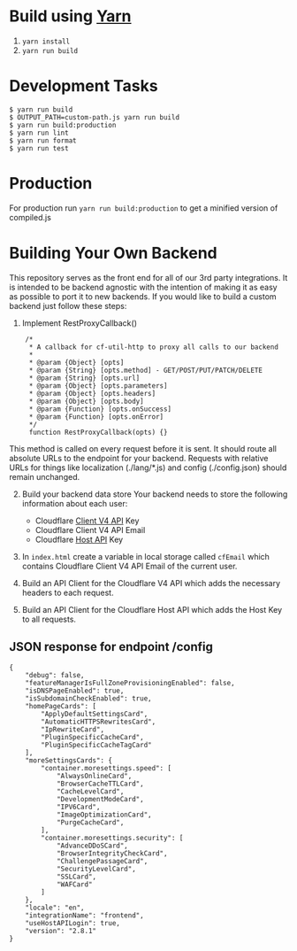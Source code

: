 # Build using [Yarn](https://yarnpkg.com/en/docs/install)
1. `yarn install`
2. `yarn run build`

# Development Tasks
```
$ yarn run build
$ OUTPUT_PATH=custom-path.js yarn run build
$ yarn run build:production
$ yarn run lint
$ yarn run format
$ yarn run test
```

# Production
For production run `yarn run build:production` to get a minified version of compiled.js

# Building Your Own Backend
This repository serves as the front end for all of our 3rd party integrations.
It is intended to be backend agnostic with the intention of making it as easy as
possible to port it to new backends.  If you would like to build a custom backend
just follow these steps:

1. Implement RestProxyCallback()
```
    /*
     * A callback for cf-util-http to proxy all calls to our backend
     *
     * @param {Object} [opts]
     * @param {String} [opts.method] - GET/POST/PUT/PATCH/DELETE
     * @param {String} [opts.url]
     * @param {Object} [opts.parameters]
     * @param {Object} [opts.headers]
     * @param {Object} [opts.body]
     * @param {Function} [opts.onSuccess]
     * @param {Function} [opts.onError]
     */
     function RestProxyCallback(opts) {}
```
This method is called on every request before it is sent. It should route all
absolute URLs to the endpoint for your backend. Requests with
relative URLs for things like localization (./lang/*.js) and
config (./config.json) should remain unchanged.

2. Build your backend data store
Your backend needs to store the following information about each user:
    * Cloudflare [Client V4 API](https://api.cloudflare.com/) Key
    * Cloudflare Client V4 API Email
    * Cloudflare [Host API](https://www.cloudflare.com/docs/host-api.html) Key

3. In `index.html` create a variable in local storage called `cfEmail` which contains
Cloudflare Client V4 API Email of the current user.

4. Build an API Client for the Cloudflare V4 API which adds the necessary headers
to each request.

5. Build an API Client for the Cloudflare Host API which adds the Host Key to all requests.

## JSON response for endpoint /config

```
{
    "debug": false,
    "featureManagerIsFullZoneProvisioningEnabled": false,
    "isDNSPageEnabled": true,
    "isSubdomainCheckEnabled": true,
    "homePageCards": [
        "ApplyDefaultSettingsCard",
        "AutomaticHTTPSRewritesCard",
        "IpRewriteCard",
        "PluginSpecificCacheCard",
        "PluginSpecificCacheTagCard"
    ],
    "moreSettingsCards": {
        "container.moresettings.speed": [
            "AlwaysOnlineCard",
            "BrowserCacheTTLCard",
            "CacheLevelCard",
            "DevelopmentModeCard",
            "IPV6Card",
            "ImageOptimizationCard",
            "PurgeCacheCard",
        ],
        "container.moresettings.security": [
            "AdvanceDDoSCard",
            "BrowserIntegrityCheckCard",
            "ChallengePassageCard",
            "SecurityLevelCard",
            "SSLCard",
            "WAFCard"
        ]
    },
    "locale": "en",
    "integrationName": "frontend",
    "useHostAPILogin": true,
    "version": "2.8.1"
}
```
